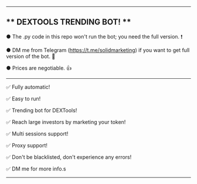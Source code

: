 
---------------------------------------------------------------------------------------------------------------

** DEXTOOLS TRENDING BOT! **
---------------------------------------------------------------------------------------------------------------

● The .py code in this repo won't run the bot; you need the full version. ❗

● DM me from Telegram (https://t.me/solidmarketing) if you want to get full version of the bot. 💬

● Prices are negotiable. 👍

---------------------------------------------------------------------------------------------------------------

✅ Fully automatic!

✅ Easy to run!

✅ Trending bot for DEXTools!

✅ Reach large investors by marketing your token!

✅ Multi sessions support!

✅ Proxy support!

✅ Don't be blacklisted, don't experience any errors!

✅ DM me for more info.s

---------------------------------------------------------------------------------------------------------------


